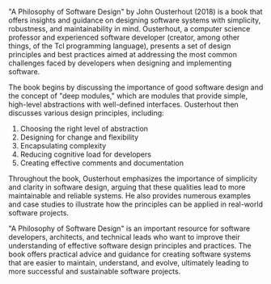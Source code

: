 "A Philosophy of Software Design" by John Ousterhout (2018) is a book that offers insights and guidance on designing software systems with simplicity, robustness, and maintainability in mind. Ousterhout, a computer science professor and experienced software developer (creator, among other things, of the Tcl programming language), presents a set of design principles and best practices aimed at addressing the most common challenges faced by developers when designing and implementing software.

The book begins by discussing the importance of good software design and the concept of "deep modules," which are modules that provide simple, high-level abstractions with well-defined interfaces. Ousterhout then discusses various design principles, including:

1.  Choosing the right level of abstraction
2.  Designing for change and flexibility
3.  Encapsulating complexity
4.  Reducing cognitive load for developers
5.  Creating effective comments and documentation

Throughout the book, Ousterhout emphasizes the importance of simplicity and clarity in software design, arguing that these qualities lead to more maintainable and reliable systems. He also provides numerous examples and case studies to illustrate how the principles can be applied in real-world software projects.

"A Philosophy of Software Design" is an important resource for software developers, architects, and technical leads who want to improve their understanding of effective software design principles and practices. The book offers practical advice and guidance for creating software systems that are easier to maintain, understand, and evolve, ultimately leading to more successful and sustainable software projects.